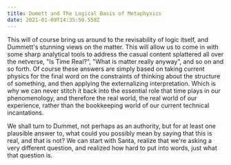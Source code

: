 ```yaml
---
title: Dumett and The Logical Basis of Metaphysics
date: 2021-01-09T14:35:50.558Z
---
```

This will of course bring us around to the revisability of logic itself, and Dummett's stunning views on the matter.  This will allow us to come in with some sharp analytical tools to address the casual content splattered all over the netverse, "Is Time Real?", "What is matter really anyway", and so on and so forth.  Of course these answers are simply based on taking current physics for the final word on the constraints of thinking about the structure of something, and then applying the externalizing interpretation.  Which is why we can never stitch it back into the essential role that time plays in our phenomenology, and therefore the real world, the real world of our experience, rather than the bookkeeping world of our current technical incantations.  

We shall turn to Dummet, not perhaps as an authority, but for at least one plausible answer to, what could you possibly mean by saying that this is real, and that is not?  We can start with Santa, realize that we're asking a very different question, and realized how hard to put into words, just what that question is.